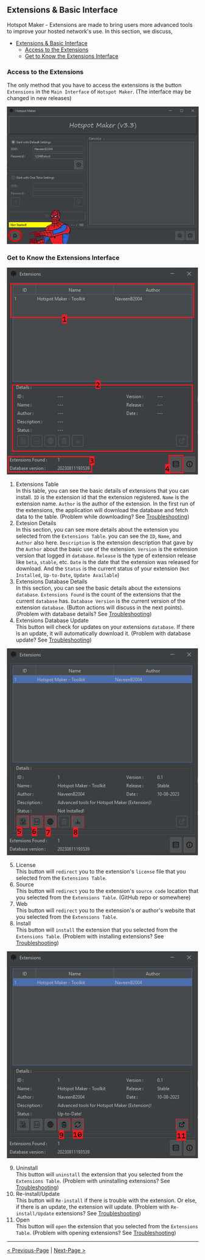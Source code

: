 ## Extensions & Basic Interface

Hotspot Maker  - Extensions are made to bring users more advanced tools to improve your hosted network's use. In this section, we discuss,
- [Extensions \& Basic Interface](#extensions--basic-interface)
  - [Access to the Extensions](#access-to-the-extensions)
  - [Get to Know the Extensions Interface](#get-to-know-the-extensions-interface)

### Access to the Extensions

The only method that you have to access the extensions is the button `Extensions` in the `Main Interface` of `Hotspot Maker`. (The interface may be changed in new releases)

![Extensions button in Hotspot Maker](../Media/ExtesionsButton.jpg)

### Get to Know the Extensions Interface

![Interface 0](../Media/Interface0.PNG "Hotspot Maker - Extensions Interface 0")

1. Extensions Table\
   In this table, you can see the basic details of extensions that you can install. `ID` is the extension id that the extension registered. `Name` is the extension name. `Author` is the author of the extension. In the first run of the extensions, the application will download the database and fetch data to the table. (Problem while downloading? See [Troubleshooting][trubelshoot doc])
2. Extesion Details\
   In this section, you can see more details about the extension you selected from the `Extensions Table`. you can see the `ID`, `Name`, and `Author` also here. `Description` is the extension description that gave by the `Author` about the basic use of the extension. `Version` is the extension version that logged in `database`. `Release` is the type of extension release like `beta`, `stable`, etc. `Date` is the date that the extension was released for download. And the `Status` is the current status of your extension (`Not Installed`, `Up-to-Date`, `Update Available`)
3. Extensions Database Details\
   In this section, you can see the basic details about the extensions `database`. `Extensions Found` is the count of the extensions that the current `database` has. `Database Version` is the current version of the extension `database`. (Button actions will discuss in the next points). (Problem with database details? See [Troubleshooting][trubelshoot doc])
4. Extensions Database Update\
   This button will check for updates on your extensions `database`. If there is an update, it will automatically download it. (Problem with database update? See [Troubleshooting][trubelshoot doc])

![Interface 1](../Media/Interface1.PNG "Hotspot Maker - Extensions Interface 1")

5. License\
   This button will `redirect` you to the extension's `license` file that you selected from the `Extensions Table`.
6. Source\
   This button will `redirect` you to the extension's `source code` location that you selected from the `Extensions Table`. (GitHub repo or somewhere)
7. Web\
   This button will `redirect` you to the extension's or author's website that you selected from the `Extensions Table`.
8. Install\
   This button will `install` the extension that you selected from the `Extensions Table`. (Problem with installing extensions? See [Troubleshooting][trubelshoot doc])

![Interface 2](../Media/Interface2.PNG "Hotspot Maker - Extensions Interface 2")

9. Uninstall\
    This button will `uninstall` the extension that you selected from the `Extensions Table`. (Problem with uninstalling extensions? See [Troubleshooting][trubelshoot doc])
10. Re-install/Update\
    This button will `Re-install` if there is trouble with the extension. Or else, if there is an update, the extension will update. (Problem with `Re-install/Update` extensions? See [Troubleshooting][trubelshoot doc])
11. Open\
    This button will `open` the extension that you selected from the `Extensions Table`. (Problem with opening extensions? See [Troubleshooting][trubelshoot doc])

***

[< Previous-Page][back] | [Next-Page >][next]

[back]: README.md "ReadMe"
[next]: 02.%20Update%20Extensions%20Database.md "Update Extensions Database"

[trubelshoot doc]: 03.%20Troubleshooting.md